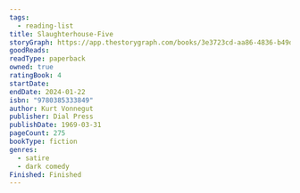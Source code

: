 ```yaml
---
tags:
  - reading-list
title: Slaughterhouse-Five
storyGraph: https://app.thestorygraph.com/books/3e3723cd-aa86-4836-b49d-cd117c54fe46
goodReads:
readType: paperback
owned: true
ratingBook: 4
startDate:
endDate: 2024-01-22
isbn: "9780385333849"
author: Kurt Vonnegut
publisher: Dial Press
publishDate: 1969-03-31
pageCount: 275
bookType: fiction
genres:
  - satire
  - dark comedy
Finished: Finished
---
```

